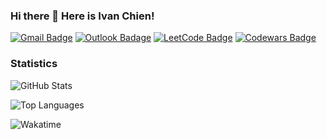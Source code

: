 ### Hi there 👋 Here is Ivan Chien!

[![Gmail Badge](https://img.shields.io/badge/-qyc027@gmail.com-c14438?style=flat-square&logo=Gmail&logoColor=white&link=mailto:qyc027@gmail.com)](mailto:qyc027@gmail.com) [![Outlook Badage](https://img.shields.io/badge/-qyc027@outlook.com-0078d4?style=flat-square&logo=Microsoft%20outlook&logoColor=white&link=mailto:qyc027@outlook.com)](mailto:qyc027@outlook.com) [![LeetCode Badge](https://img.shields.io/badge/-Yescafe-f89f1b?style=flat-square&logo=leetcode&logoColor=white&link=https://leetcode.com/Yescafe)](https://leetcode.com/Yescafe) [![Codewars Badge](https://img.shields.io/badge/-Yescafe-b1361e?style=flat-square&logo=codewars&logoColor=white&link=https://www.codewars.com/users/Yescafe)](https://www.codewars.com/users/Yescafe)

### Statistics

![GitHub Stats](https://github-readme-stats.vercel.app/api?username=Yescafe&show_icons=true&count_private=true&disable_animations=true)

![Top Languages](https://github-readme-stats.vercel.app/api/top-langs/?username=Yescafe&layout=compact&langs_count=8)

![Wakatime](https://github-readme-stats.vercel.app/api/wakatime?username=Yescafe&layout=compact)
